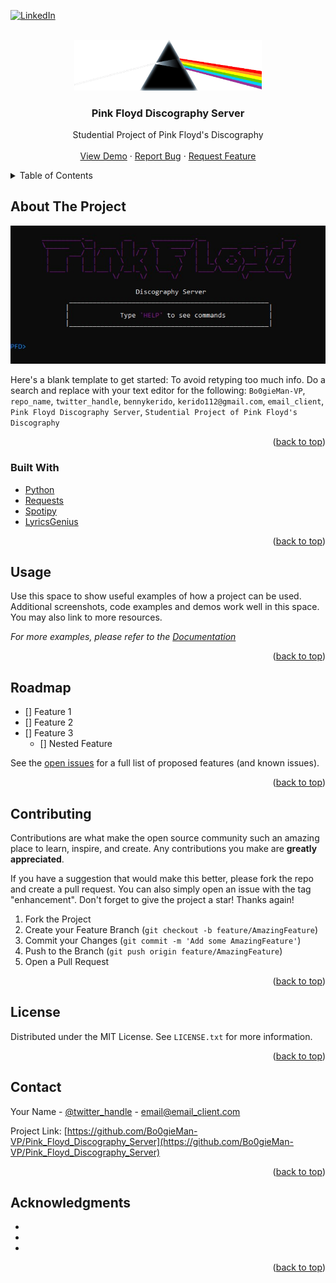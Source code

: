 <div id="top"></div>
<!--
*** Thanks for checking out the Best-README-Template. If you have a suggestion
*** that would make this better, please fork the repo and create a pull request
*** or simply open an issue with the tag "enhancement".
*** Don't forget to give the project a star!
*** Thanks again! Now go create something AMAZING! :D
-->



<!-- PROJECT SHIELDS -->
<!--
*** I'm using markdown "reference style" links for readability.
*** Reference links are enclosed in brackets [ ] instead of parentheses ( ).
*** See the bottom of this document for the declaration of the reference variables
*** for contributors-url, forks-url, etc. This is an optional, concise syntax you may use.
*** https://www.markdownguide.org/basic-syntax/#reference-style-links
-->
[![LinkedIn][linkedin-shield]][linkedin-url]



<!-- PROJECT LOGO -->
<br />
<div align="center">
  <a href="https://github.com/Bo0gieMan-VP/Pink_Floyd_Discography_Server">
    <img src="images/logo.png" alt="Logo" width="300" height="auto">
  </a>

<h3 align="center">Pink Floyd Discography Server</h3>

  <p align="center">
    Studential Project of Pink Floyd's Discography
    <br />
    <br />
    <a href="https://github.com/Bo0gieMan-VP/Pink_Floyd_Discography_Server">View Demo</a>
    ·
    <a href="https://github.com/Bo0gieMan-VP/Pink_Floyd_Discography_Server/issues">Report Bug</a>
    ·
    <a href="https://github.com/Bo0gieMan-VP/Pink_Floyd_Discography_Server/issues">Request Feature</a>
  </p>
</div>



<!-- TABLE OF CONTENTS -->
<details>
  <summary>Table of Contents</summary>
  <ol>
    <li>
      <a href="#about-the-project">About The Project</a>
      <ul>
        <li><a href="#built-with">Built With</a></li>
      </ul>
    </li>
    <li><a href="#usage">Usage</a></li>
    <li><a href="#contributing">Contributing</a></li>
    <li><a href="#license">License</a></li>
    <li><a href="#contact">Contact</a></li>
    <li><a href="#acknowledgments">Acknowledgments</a></li>
  </ol>
</details>



<!-- ABOUT THE PROJECT -->
## About The Project

[![Product Name Screen Shot][product-screenshot]](https://example.com)

Here's a blank template to get started: To avoid retyping too much info. Do a search and replace with your text editor for the following: `Bo0gieMan-VP`, `repo_name`, `twitter_handle`, `bennykerido`, `kerido112@gmail.com`, `email_client`, `Pink Floyd Discography Server`, `Studential Project of Pink Floyd's Discography`

<p align="right">(<a href="#top">back to top</a>)</p>



### Built With

* [Python](https://www.python.org/)
* [Requests](https://docs.python-requests.org/en/latest/)
* [Spotipy](https://spotipy.readthedocs.io/en/2.19.0/)
* [LyricsGenius](https://pypi.org/project/lyricsgenius/)

<p align="right">(<a href="#top">back to top</a>)</p>


<!-- USAGE EXAMPLES -->
## Usage

Use this space to show useful examples of how a project can be used. Additional screenshots, code examples and demos work well in this space. You may also link to more resources.

_For more examples, please refer to the [Documentation](https://example.com)_

<p align="right">(<a href="#top">back to top</a>)</p>



<!-- ROADMAP -->
## Roadmap

- [] Feature 1
- [] Feature 2
- [] Feature 3
    - [] Nested Feature

See the [open issues](https://github.com/Bo0gieMan-VP/Pink_Floyd_Discography_Server/issues) for a full list of proposed features (and known issues).

<p align="right">(<a href="#top">back to top</a>)</p>



<!-- CONTRIBUTING -->
## Contributing

Contributions are what make the open source community such an amazing place to learn, inspire, and create. Any contributions you make are **greatly appreciated**.

If you have a suggestion that would make this better, please fork the repo and create a pull request. You can also simply open an issue with the tag "enhancement".
Don't forget to give the project a star! Thanks again!

1. Fork the Project
2. Create your Feature Branch (`git checkout -b feature/AmazingFeature`)
3. Commit your Changes (`git commit -m 'Add some AmazingFeature'`)
4. Push to the Branch (`git push origin feature/AmazingFeature`)
5. Open a Pull Request

<p align="right">(<a href="#top">back to top</a>)</p>



<!-- LICENSE -->
## License

Distributed under the MIT License. See `LICENSE.txt` for more information.

<p align="right">(<a href="#top">back to top</a>)</p>



<!-- CONTACT -->
## Contact

Your Name - [@twitter_handle](https://twitter.com/twitter_handle) - email@email_client.com

Project Link: [https://github.com/Bo0gieMan-VP/Pink_Floyd_Discography_Server](https://github.com/Bo0gieMan-VP/Pink_Floyd_Discography_Server)

<p align="right">(<a href="#top">back to top</a>)</p>



<!-- ACKNOWLEDGMENTS -->
## Acknowledgments

* []()
* []()
* []()

<p align="right">(<a href="#top">back to top</a>)</p>



<!-- MARKDOWN LINKS & IMAGES -->
<!-- https://www.markdownguide.org/basic-syntax/#reference-style-links -->
[contributors-shield]: https://img.shields.io/github/contributors/Bo0gieMan-VP/Pink_Floyd_Discography_Server.svg?style=for-the-badge
[contributors-url]: https://github.com/Bo0gieMan-VP/Pink_Floyd_Discography_Server/graphs/contributors
[forks-shield]: https://img.shields.io/github/forks/Bo0gieMan-VP/Pink_Floyd_Discography_Server.svg?style=for-the-badge
[forks-url]: https://github.com/Bo0gieMan-VP/Pink_Floyd_Discography_Server/network/members
[stars-shield]: https://img.shields.io/github/stars/Bo0gieMan-VP/Pink_Floyd_Discography_Server.svg?style=for-the-badge
[stars-url]: https://github.com/Bo0gieMan-VP/Pink_Floyd_Discography_Server/stargazers
[issues-shield]: https://img.shields.io/github/issues/Bo0gieMan-VP/Pink_Floyd_Discography_Server.svg?style=for-the-badge
[issues-url]: https://github.com/Bo0gieMan-VP/Pink_Floyd_Discography_Server/issues
[license-shield]: https://img.shields.io/github/license/Bo0gieMan-VP/Pink_Floyd_Discography_Server.svg?style=for-the-badge
[license-url]: https://github.com/Bo0gieMan-VP/Pink_Floyd_Discography_Server/blob/master/LICENSE.txt
[linkedin-shield]: https://img.shields.io/badge/-LinkedIn-black.svg?style=for-the-badge&logo=linkedin&colorB=555
[linkedin-url]: https://www.linkedin.com/in/bennykerido/
[product-screenshot]: images/client-screen.jpg

